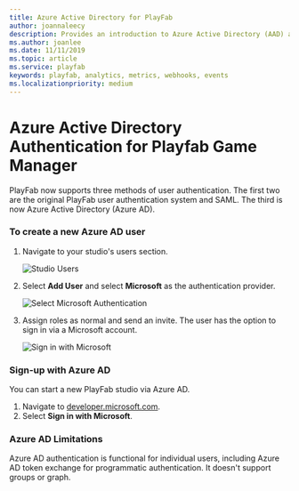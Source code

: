 ```yaml
---
title: Azure Active Directory for PlayFab
author: joannaleecy
description: Provides an introduction to Azure Active Directory (AAD) authentication and steps for how to create a user with this auth method
ms.author: joanlee
ms.date: 11/11/2019
ms.topic: article
ms.service: playfab
keywords: playfab, analytics, metrics, webhooks, events
ms.localizationpriority: medium
---
```


# Azure Active Directory Authentication for Playfab Game Manager

PlayFab now supports three methods of user authentication. The first two are the original PlayFab user authentication system and SAML. The third is now Azure Active Directory (Azure AD).

### To create a new Azure AD user

1. Navigate to your studio's users section.

    ![Studio Users](media/AADDoc1.png)

2. Select **Add User** and select **Microsoft** as the authentication provider.

    ![Select Microsoft Authentication](media/AADDoc2.png)

3. Assign roles as normal and send an invite. The user has the option to sign in via a Microsoft account.

    ![Sign in with Microsoft](media/AADDoc3.png )

### Sign-up with Azure AD

You can start a new PlayFab studio via Azure AD.

1. Navigate to [developer.microsoft.com](https://developer.playfab.com/en-US/sign-up).
2. Select **Sign in with Microsoft**.

### Azure AD Limitations

Azure AD authentication is functional for individual users, including Azure AD token exchange for programmatic authentication. It doesn't support groups or graph.

